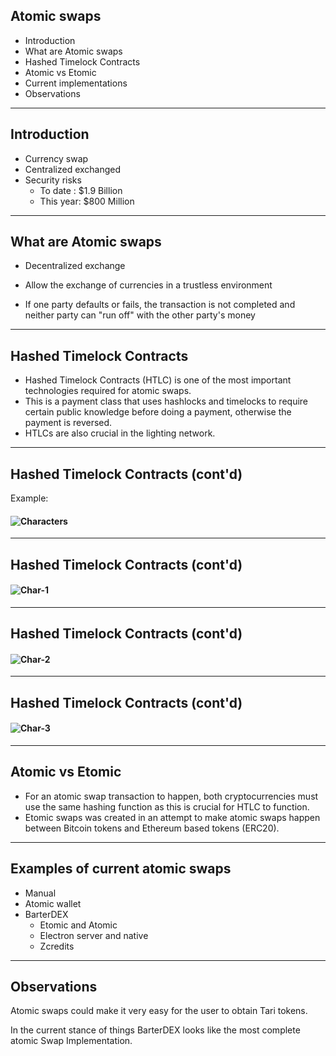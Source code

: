 ## Atomic swaps

- Introduction
- What are Atomic swaps
- Hashed Timelock Contracts
- Atomic vs Etomic
- Current implementations
- Observations

---

## Introduction

- Currency swap
- Centralized exchanged
- Security risks
  - To date : $1.9 Billion 
  - This year: $800 Million

---

## What are Atomic swaps

- Decentralized exchange

- Allow the exchange of currencies in a trustless environment
- If one party defaults or fails, the transaction is not completed and neither party can "run off" with the other party's money

---

## Hashed Timelock Contracts

- Hashed Timelock Contracts (HTLC) is one of the most important technologies required for atomic swaps. 
- This is a payment class that uses hashlocks and timelocks to require certain public knowledge before doing a payment, otherwise the payment is reversed. 
- HTLCs are also crucial in the lighting network.

---

## Hashed Timelock Contracts (cont'd)

Example:

#### ![Characters](https://raw.githubusercontent.com/tari-labs/tari-university/master/src/protocols/atomic-swaps/sources/Characters.png)

---

## Hashed Timelock Contracts (cont'd)

#### ![Char-1](https://raw.githubusercontent.com/tari-labs/tari-university/master/src/protocols/atomic-swaps/sources/Char-1.png)

---

## Hashed Timelock Contracts (cont'd)

#### ![Char-2](https://raw.githubusercontent.com/tari-labs/tari-university/master/src/protocols/atomic-swaps/sources/Char-2.png)

---

## Hashed Timelock Contracts (cont'd)

#### ![Char-3](https://raw.githubusercontent.com/tari-labs/tari-university/master/src/protocols/atomic-swaps/sources/Char-3.png)

---

## Atomic vs Etomic

- For an atomic swap transaction to happen, both cryptocurrencies must use the same hashing function as this is crucial for HTLC to function. 
- Etomic swaps was created in an attempt to make atomic swaps happen between Bitcoin tokens and Ethereum based tokens (ERC20).

---

## Examples of current atomic swaps

- Manual
- Atomic wallet
- BarterDEX
  - Etomic and Atomic
  - Electron server and native
  - Zcredits

---

## Observations

Atomic swaps could make it very easy for the user to obtain Tari tokens. 

In the current stance of things BarterDEX looks like the most complete atomic Swap Implementation. 
